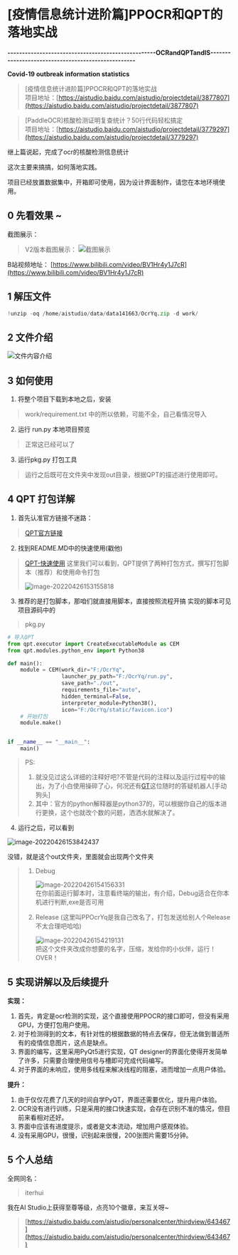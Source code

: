 # [疫情信息统计进阶篇]PPOCR和QPT的落地实战 
**---------------------------------------------------OCRandQPTandIS---------------------------------------------------**

**Covid-19 outbreak information statistics**




> [疫情信息统计进阶篇]PPOCR和QPT的落地实战    
> 项目地址：[https://aistudio.baidu.com/aistudio/projectdetail/3877807](https://aistudio.baidu.com/aistudio/projectdetail/3877807)   

> [PaddleOCR]核酸检测证明复查统计？50行代码轻松搞定    
> 项目地址：[https://aistudio.baidu.com/aistudio/projectdetail/3779297](https://aistudio.baidu.com/aistudio/projectdetail/3779297)  

继上篇说起，完成了ocr的核酸检测信息统计

这次主要来搞搞，如何落地实践。

项目已经放置数据集中，开箱即可使用，因为设计界面制作，请您在本地环境使用。

## 0 先看效果 ~

截图展示：

> V2版本截图展示：
![截图展示](images/yanshi.png)


B站视频地址：
[https://www.bilibili.com/video/BV1Hr4y1J7cR](https://www.bilibili.com/video/BV1Hr4y1J7cR)


## 1 解压文件


```python
!unzip -oq /home/aistudio/data/data141663/OcrYq.zip -d work/
```

## 2 文件介绍
![文件内容介绍](images/111.png)


## 3 如何使用

1. 将整个项目下载到本地之后，安装

> work/requirement.txt 中的所以依赖，可能不全，自己看情况导入

2. 运行 run.py 本地项目预览
> 正常这已经可以了

3. 运行pkg.py 打包工具
> 运行之后既可在文件夹中发现out目录，根据QPT的描述进行使用即可。

## 4 QPT 打包详解

1. 首先认准官方链接不迷路：
> [QPT官方链接](https://github.com/QPT-Family/QPT)
2. 找到README.MD中的快速使用(戳他)
> [QPT-快速使用](https://github.com/QPT-Family/QPT#%E5%BF%AB%E9%80%9F%E4%BD%BF%E7%94%A8)
> 这里我们可以看到，QPT提供了两种打包方式，撰写打包脚本（推荐）和使用命令打包
>
> ![image-20220426153155818](images/image-20220426153155818.png)
3. 推荐的是打包脚本，那咱们就直接用脚本，直接按照流程开搞
实现的脚本可见项目源码中的
> pkg.py
```python
# 导入QPT
from qpt.executor import CreateExecutableModule as CEM
from qpt.modules.python_env import Python38

def main():
    module = CEM(work_dir="F:/OcrYq",
                 launcher_py_path="F:/OcrYq/run.py",
                 save_path="./out",
                 requirements_file="auto",
                 hidden_terminal=False,
                 interpreter_module=Python38(),
                 icon="F:/OcrYq/static/favicon.ico")
    # 开始打包
    module.make()


if __name__ == "__main__":
    main()
```
> PS:
> 1. 就没见过这么详细的注释好吧?不管是代码的注释以及运行过程中的输出，为了小白使用操碎了心，何况还有[GT](https://github.com/GT-ZhangAcer)这位随时的答疑机器人[手动狗头]
> 2. 其中：官方的python解释器是python37的，可以根据你自己的版本进行更换，这个也就改个数的问题，洒洒水就解决了。

4. 运行之后，可以看到

 ![image-20220426153842437](images/image-20220426153842437.png)

没错，就是这个out文件夹，里面就会出现两个文件夹
> 1. Debug
>
>    ![image-20220426154156331](images/image-20220426154156331.png)   
>    在你前面运行脚本时，注意看终端的输出，有介绍，Debug适合在你本机进行判断,exe是否可用
>
> 2. Release (这里叫PPOcrYq是我自己改名了，打包发送给别人个Release不太合理吧哈哈)
>
>    ![image-20220426154219131](images/image-20220426154219131.png)    
>    把这个文件夹改成你想要的名字，压缩，发给你的小伙伴，运行！OVER！


## 5 实现讲解以及后续提升

**实现：**

1. 首先，肯定是ocr检测的实现，这个直接使用PPOCR的接口即可，但没有采用GPU，方便打包用户使用。
2. 对于检测得到的文本，有针对性的根据数据的特点去保存，但无法做到普适所有的疫情信息图片，这点是缺点。
3. 界面的编写，这里采用PyQt5进行实现，QT designer的界面化使得开发简单了许多，只需要合理使用信号与槽即可完成代码编写。
4. 对于界面的未响应，使用多线程来解决线程的阻塞，进而增加一点用户体验。

**提升：**

1. 由于仅仅花费了几天的时间自学PyQT，界面还需要优化，提升用户体验。
2. OCR没有进行训练，只是采用的接口快速实现，会存在识别不准的情况，但目前来看相对还好。
3. 界面中应该有进度提示，或者是文本流动，增加用户感观体验。
4. 没有采用GPU，很慢，识别起来很慢，200张图片需要15分钟。 


## 5 个人总结

全网同名：

> iterhui

我在AI Studio上获得至尊等级，点亮10个徽章，来互关呀~

> [https://aistudio.baidu.com/aistudio/personalcenter/thirdview/643467](https://aistudio.baidu.com/aistudio/personalcenter/thirdview/643467)

